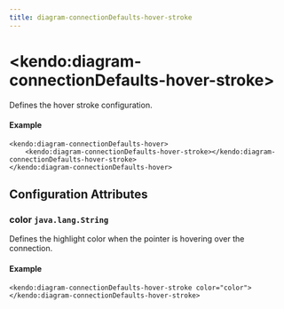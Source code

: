 ```yaml
---
title: diagram-connectionDefaults-hover-stroke
---
```


# \<kendo:diagram-connectionDefaults-hover-stroke\>

Defines the hover stroke configuration.

#### Example
    <kendo:diagram-connectionDefaults-hover>
        <kendo:diagram-connectionDefaults-hover-stroke></kendo:diagram-connectionDefaults-hover-stroke>
    </kendo:diagram-connectionDefaults-hover>

## Configuration Attributes

### color `java.lang.String`

Defines the highlight color when the pointer is hovering over the connection.

#### Example
    <kendo:diagram-connectionDefaults-hover-stroke color="color">
    </kendo:diagram-connectionDefaults-hover-stroke>

